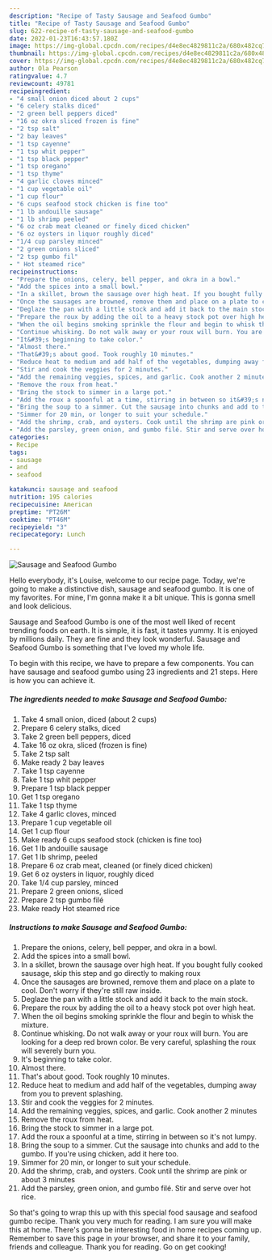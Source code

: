 ```yaml
---
description: "Recipe of Tasty Sausage and Seafood Gumbo"
title: "Recipe of Tasty Sausage and Seafood Gumbo"
slug: 622-recipe-of-tasty-sausage-and-seafood-gumbo
date: 2022-01-23T16:43:57.180Z
image: https://img-global.cpcdn.com/recipes/d4e8ec4829811c2a/680x482cq70/sausage-and-seafood-gumbo-recipe-main-photo.jpg
thumbnail: https://img-global.cpcdn.com/recipes/d4e8ec4829811c2a/680x482cq70/sausage-and-seafood-gumbo-recipe-main-photo.jpg
cover: https://img-global.cpcdn.com/recipes/d4e8ec4829811c2a/680x482cq70/sausage-and-seafood-gumbo-recipe-main-photo.jpg
author: Ola Pearson
ratingvalue: 4.7
reviewcount: 49781
recipeingredient:
- "4 small onion diced about 2 cups"
- "6 celery stalks diced"
- "2 green bell peppers diced"
- "16 oz okra sliced frozen is fine"
- "2 tsp salt"
- "2 bay leaves"
- "1 tsp cayenne"
- "1 tsp whit pepper"
- "1 tsp black pepper"
- "1 tsp oregano"
- "1 tsp thyme"
- "4 garlic cloves minced"
- "1 cup vegetable oil"
- "1 cup flour"
- "6 cups seafood stock chicken is fine too"
- "1 lb andouille sausage"
- "1 lb shrimp peeled"
- "6 oz crab meat cleaned or finely diced chicken"
- "6 oz oysters in liquor roughly diced"
- "1/4 cup parsley minced"
- "2 green onions sliced"
- "2 tsp gumbo fil"
- " Hot steamed rice"
recipeinstructions:
- "Prepare the onions, celery, bell pepper, and okra in a bowl."
- "Add the spices into a small bowl."
- "In a skillet, brown the sausage over high heat. If you bought fully cooked sausage, skip this step and go directly to making roux"
- "Once the sausages are browned, remove them and place on a plate to cool. Don&#39;t worry if they&#39;re still raw inside."
- "Deglaze the pan with a little stock and add it back to the main stock."
- "Prepare the roux by adding the oil to a heavy stock pot over high heat."
- "When the oil begins smoking sprinkle the flour and begin to whisk the mixture."
- "Continue whisking. Do not walk away or your roux will burn. You are looking for a deep red brown color. Be very careful, splashing the roux will severely burn you."
- "It&#39;s beginning to take color."
- "Almost there."
- "That&#39;s about good. Took roughly 10 minutes."
- "Reduce heat to medium and add half of the vegetables, dumping away from you to prevent splashing."
- "Stir and cook the veggies for 2 minutes."
- "Add the remaining veggies, spices, and garlic. Cook another 2 minutes"
- "Remove the roux from heat."
- "Bring the stock to simmer in a large pot."
- "Add the roux a spoonful at a time, stirring in between so it&#39;s not lumpy."
- "Bring the soup to a simmer. Cut the sausage into chunks and add to the gumbo. If you&#39;re using chicken, add it here too."
- "Simmer for 20 min, or longer to suit your schedule."
- "Add the shrimp, crab, and oysters. Cook until the shrimp are pink or about 3 minutes"
- "Add the parsley, green onion, and gumbo filé. Stir and serve over hot rice."
categories:
- Recipe
tags:
- sausage
- and
- seafood

katakunci: sausage and seafood 
nutrition: 195 calories
recipecuisine: American
preptime: "PT26M"
cooktime: "PT46M"
recipeyield: "3"
recipecategory: Lunch

---
```



![Sausage and Seafood Gumbo](https://img-global.cpcdn.com/recipes/d4e8ec4829811c2a/680x482cq70/sausage-and-seafood-gumbo-recipe-main-photo.jpg)

Hello everybody, it's Louise, welcome to our recipe page. Today, we're going to make a distinctive dish, sausage and seafood gumbo. It is one of my favorites. For mine, I'm gonna make it a bit unique. This is gonna smell and look delicious.

Sausage and Seafood Gumbo is one of the most well liked of recent trending foods on earth. It is simple, it is fast, it tastes yummy. It is enjoyed by millions daily. They are fine and they look wonderful. Sausage and Seafood Gumbo is something that I've loved my whole life.




To begin with this recipe, we have to prepare a few components. You can have sausage and seafood gumbo using 23 ingredients and 21 steps. Here is how you can achieve it.

<!--inarticleads1-->

##### The ingredients needed to make Sausage and Seafood Gumbo:

1. Take 4 small onion, diced (about 2 cups)
1. Prepare 6 celery stalks, diced
1. Take 2 green bell peppers, diced
1. Take 16 oz okra, sliced (frozen is fine)
1. Take 2 tsp salt
1. Make ready 2 bay leaves
1. Take 1 tsp cayenne
1. Take 1 tsp whit pepper
1. Prepare 1 tsp black pepper
1. Get 1 tsp oregano
1. Take 1 tsp thyme
1. Take 4 garlic cloves, minced
1. Prepare 1 cup vegetable oil
1. Get 1 cup flour
1. Make ready 6 cups seafood stock (chicken is fine too)
1. Get 1 lb andouille sausage
1. Get 1 lb shrimp, peeled
1. Prepare 6 oz crab meat, cleaned (or finely diced chicken)
1. Get 6 oz oysters in liquor, roughly diced
1. Take 1/4 cup parsley, minced
1. Prepare 2 green onions, sliced
1. Prepare 2 tsp gumbo filé
1. Make ready  Hot steamed rice




<!--inarticleads2-->

##### Instructions to make Sausage and Seafood Gumbo:

1. Prepare the onions, celery, bell pepper, and okra in a bowl.
1. Add the spices into a small bowl.
1. In a skillet, brown the sausage over high heat. If you bought fully cooked sausage, skip this step and go directly to making roux
1. Once the sausages are browned, remove them and place on a plate to cool. Don&#39;t worry if they&#39;re still raw inside.
1. Deglaze the pan with a little stock and add it back to the main stock.
1. Prepare the roux by adding the oil to a heavy stock pot over high heat.
1. When the oil begins smoking sprinkle the flour and begin to whisk the mixture.
1. Continue whisking. Do not walk away or your roux will burn. You are looking for a deep red brown color. Be very careful, splashing the roux will severely burn you.
1. It&#39;s beginning to take color.
1. Almost there.
1. That&#39;s about good. Took roughly 10 minutes.
1. Reduce heat to medium and add half of the vegetables, dumping away from you to prevent splashing.
1. Stir and cook the veggies for 2 minutes.
1. Add the remaining veggies, spices, and garlic. Cook another 2 minutes
1. Remove the roux from heat.
1. Bring the stock to simmer in a large pot.
1. Add the roux a spoonful at a time, stirring in between so it&#39;s not lumpy.
1. Bring the soup to a simmer. Cut the sausage into chunks and add to the gumbo. If you&#39;re using chicken, add it here too.
1. Simmer for 20 min, or longer to suit your schedule.
1. Add the shrimp, crab, and oysters. Cook until the shrimp are pink or about 3 minutes
1. Add the parsley, green onion, and gumbo filé. Stir and serve over hot rice.




So that's going to wrap this up with this special food sausage and seafood gumbo recipe. Thank you very much for reading. I am sure you will make this at home. There's gonna be interesting food in home recipes coming up. Remember to save this page in your browser, and share it to your family, friends and colleague. Thank you for reading. Go on get cooking!
